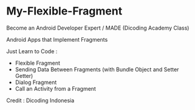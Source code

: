 # My-Flexible-Fragment
Become an Android Developer Expert / MADE (Dicoding Academy Class)

Android Apps that Implement Fragments

Just Learn to Code :
- Flexible Fragment
- Sending Data Between Fragments (with Bundle Object and Setter Getter)
- Dialog Fragment
- Call an Activity from a Fragment

Credit : Dicoding Indonesia
